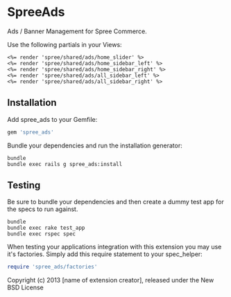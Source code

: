 SpreeAds
========

Ads / Banner Management for Spree Commerce.

Use the following partials in your Views:

```
<%= render 'spree/shared/ads/home_slider' %>
<%= render 'spree/shared/ads/home_sidebar_left' %>
<%= render 'spree/shared/ads/home_sidebar_right' %>
<%= render 'spree/shared/ads/all_sidebar_left' %>
<%= render 'spree/shared/ads/all_sidebar_right' %>
```

Installation
------------

Add spree_ads to your Gemfile:

```ruby
gem 'spree_ads'
```

Bundle your dependencies and run the installation generator:

```shell
bundle
bundle exec rails g spree_ads:install
```

Testing
-------

Be sure to bundle your dependencies and then create a dummy test app for the specs to run against.

```shell
bundle
bundle exec rake test_app
bundle exec rspec spec
```

When testing your applications integration with this extension you may use it's factories.
Simply add this require statement to your spec_helper:

```ruby
require 'spree_ads/factories'
```

Copyright (c) 2013 [name of extension creator], released under the New BSD License
